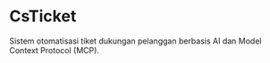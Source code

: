# CsTicket
Sistem otomatisasi tiket dukungan pelanggan berbasis AI dan Model Context Protocol (MCP).
